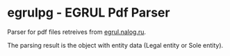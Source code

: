 # egrulpg - EGRUL Pdf Parser

Parser for pdf files retreives from [egrul.nalog.ru](egrul.nalog.ru).

The parsing result is the object with entity data (Legal entity or Sole entity).